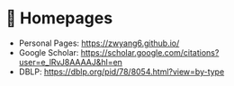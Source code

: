 # 📎 Homepages
- Personal Pages: https://zwyang6.github.io/
- Google Scholar: https://scholar.google.com/citations?user=e_lRvJ8AAAAJ&hl=en
- DBLP: https://dblp.org/pid/78/8054.html?view=by-type
